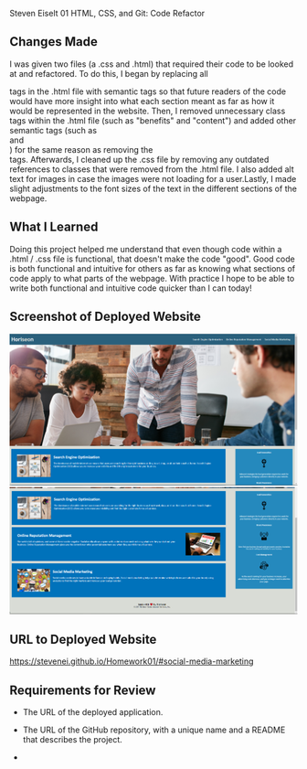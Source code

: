 Steven Eiselt
01 HTML, CSS, and Git: Code Refactor

## Changes Made
I was given two files (a .css and .html) that required their code to be looked at and refactored. To do this, I began by replacing all <div> tags in the .html file with semantic tags so that
future readers of the code would have more insight into what each section meant as far as how it would be represented in the website. Then, I removed unnecessary class tags within the .html file
(such as "benefits" and "content") and added other semantic tags (such as <main> and <aside>) for the same reason as removing the <div> tags. Afterwards, I cleaned up the .css file by removing
any outdated references to classes that were removed from the .html file. I also added alt text for images in case the images were not loading for a user.Lastly, I made slight adjustments to the 
font sizes of the text in the different sections of the webpage.

## What I Learned
Doing this project helped me understand that even though code within a .html / .css file is functional, that doesn't make the code "good". Good code is both functional and intuitive for others as
far as knowing what sections of code apply to what parts of the webpage. With practice I hope to be able to write both functional and intuitive code quicker than I can today!

## Screenshot of Deployed Website
![Meeting Image](https://github.com/StevenEi/Homework01/blob/main/assets/images/ReadmeImage01.png)
![Website Body](https://github.com/StevenEi/Homework01/blob/main/assets/images/ReadmeImage02.png)

## URL to Deployed Website
https://stevenei.github.io/Homework01/#social-media-marketing

## Requirements for Review 

* The URL of the deployed application.

* The URL of the GitHub repository, with a unique name and a README that describes the project.
-  
